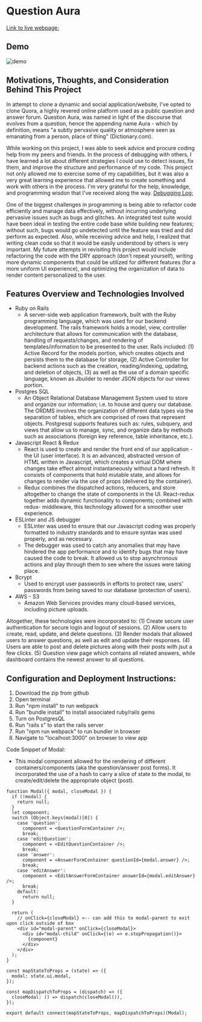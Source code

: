# Question Aura
[Link to live webpage:](https://question-aura.herokuapp.com/#/)

## Demo

![demo](demo.gif) 

## Motivations, Thoughts, and Consideration Behind This Project
In attempt to clone a dynamic and social application/website, I've opted to clone Quora, a highly revered online platform used as a public question and answer forum.  Question Aura, was named in light of the discourse that evolves from a question, hence the appending name Aura - which by definition, means "a subtly pervasive quality or atmosphere seen as emanating from a person, place of thing" (Dictionary.com).

While working on this project, I was able to seek advice and procure coding help from my peers and friends.  In the process of debugging with others, I have learned a lot about different strategies I could use to detect issues, fix them, and improve the structure and performance of my code.  This project not only allowed me to exercise some of my capabilities, but it was also a very great learning experience that allowed me to create something and work with others in the process.  I'm very grateful for the help, knowledge, and programming wisdon that I've received along the way.
[Debugging Log:](https://docs.google.com/document/d/1iJgr5tkqASQELE8cMJGcbkcMAOOaOPEvxwIOVu6gxu4/edit)

One of the biggest challenges in programming is being able to refactor code efficiently and manage data effectively, without incurring underlying pervasive issues such as bugs and glitches.  An integrated test suite would have been ideal in testing the entire code base while building new features; without such, bugs would go undetected until the feature was tried and did perform as expected.  Also, while receiving advice and help, I realized that writing clean code so that it would be easily understood by others is very important.  My future attempts in revisiting this project would include refactoring the code with the DRY approach (don't repeat yourself), writing more dynamic components that could be utilized for different features (for a more uniform UI experience), and optimizing the organization of data to render content personalized to the user.


## Features Overview and Technologies Involved
* Ruby on Rails
  - A server-side web application framework, built with the Ruby programming language, which was used for our backend development.  The rails framework holds a model, view, controller architecture that allows for communication with the database, handling of requests/changes, and rendering of templates/information to be presented to the user.  Rails included: (1) Active Record for the models portion, which creates objects and persists them to the database for storage, (2) Active Controller for backend actions such as the creation, reading/indexing, updating, and deletion of objects, (3) as well as the use of a domain specific language, known as Jbuilder to render JSON objects for our views portion.  
* Postgres SQL
  - An Object Relational Database Management System used to store and organize our information; i.e. to house and query our database.  The ORDMS involves the organization of different data types via the separation of tables, which are comprised of rows that represent objects.  Postgresql supports features such as: rules, subquery, and views that allow us to manage, sync, and organize data by methods such as associations (foreign key reference, table inheritance, etc.).
* Javascript React & Redux
  - React is used to create and render the front end of our application - the UI (user interface).  It is an advanced, abstracted version of HTML written in Javascript, which creates a virtual DOM where changes take effect almost instantaneously without a hard refresh.  It consists of components that hold mutable state, and allows for changes to render via the use of props (delivered by the container).
  - Redux combines the dispatched actions, reducers, and store altogether to change the state of components in the UI.  React-redux together adds dynamic functionality to components; combined with redux- middleware, this technology allowed for a smoother user experience.
* ESLinter and JS debugger
  - ESLinter was used to ensure that our Javascript coding was properly formatted to industry standards and to ensure syntax was used properly, and as necessary.
  - The debugger was used to catch any anomalies that may have hindered the app performance and to identify bugs that may have caused the code to break.  It allowed us to stop asynchronous actions and play through them to see where the issues were taking place.  
* Bcrypt
  - Used to encrypt user passwords in efforts to protect raw, users' passwords from being saved to our database (protection of users).
* AWS - S3
  - Amazon Web Services provides many cloud-based services, including picture uploads.

Altogether, these technologies were incorporated to:
(1) Create secure user authentication for secure login and logout of sessions.
(2) Allow users to create, read, update, and delete questions.
(3) Render modals that allowed users to answer questions, as well as edit and update their responses.
(4) Users are able to post and delete pictures along with their posts with jsut a few clicks.
(5) Question view page which contains all related answers, while dashboard contains the newest answer to all questions.

## Configuration and Deployment Instructions:
1. Download the zip from github 
2. Open terminal
3. Run "npm install" to run webpack
4. Run "bundle install" to install associated ruby/rails gems
5. Turn on PostgresQL
6. Run "rails s" to start the rails server
7. Run "npm run webpack" to run bundler in browser
7. Navigate to "localhost:3000" on browser to view app

Code Snippet of Modal:
  - This modal component allowed for the rendering of different containers/components (aka the question/answer post forms).  It incorporated the use of a hash to carry a slice of state to the modal, to create/edit/delete the appropriate object (post).
``` function Modal({ modal, closeModal }) {
function Modal({ modal, closeModal }) {
  if (!modal) {
    return null;
  }
  let component;
  switch (Object.keys(modal)[0]) {
    case 'question':
      component = <QuestionFormContainer />;
      break;
    case 'editQuestion':
      component = <EditQuestionContainer />;
      break;
    case 'answer':
      component = <AnswerFormContainer questionId={modal.answer} />;
      break;
    case 'editAnswer':
      component = <EditAnswerFormContainer answerId={modal.editAnswer} />;
      break;
    default:
      return null;
  }

  return (
    // onClick={closeModal} <-- can add this to modal-parent to exit upon click outside of box
    <div id="modal-parent" onClick={closeModal}>
      <div id="modal-child" onClick={(e) => e.stopPropagation()}>
        {component}
      </div>
    </div>
  );
}

const mapStateToProps = (state) => ({
  modal: state.ui.modal,
});

const mapDispatchToProps = (dispatch) => ({
  closeModal: () => dispatch(closeModal()),
});

export default connect(mapStateToProps, mapDispatchToProps)(Modal);
```


